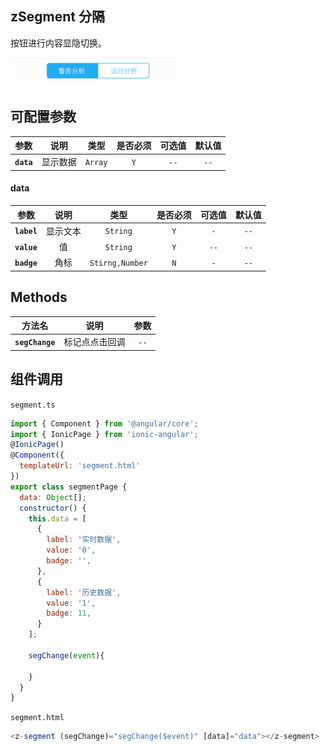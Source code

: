 ## zSegment 分隔

按钮进行内容显隐切换。

![](../_images/app/app-segment.png)

## 可配置参数

|    参数    |   说明   |  类型   | 是否必须 | 可选值 | 默认值 |
| :--------: | :------: | :-----: | :------: | :----: | :----: |
| **`data`** | 显示数据 | `Array` |   `Y`    |  `--`  |  `--`  |

#### data

|    参数     |   说明   |      类型       | 是否必须 | 可选值 | 默认值 |
| :---------: | :------: | :-------------: | :------: | :----: | :----: |
| **`label`** | 显示文本 |    `String`     |   `Y`    |  `-`   |  `--`  |
| **`value`** |    值    |    `String`     |   `Y`    |  `--`  |  `--`  |
| **`badge`** |   角标   | `Stirng,Number` |   `N`    |  `-`   |  `--`  |

## Methods

|     方法名      |      说明      | 参数 |
| :-------------: | :------------: | :--: |
| **`segChange`** | 标记点点击回调 | `--` |

## 组件调用

`segment.ts`

```js
import { Component } from '@angular/core';
import { IonicPage } from 'ionic-angular';
@IonicPage()
@Component({
  templateUrl: 'segment.html'
})
export class segmentPage {
  data: Object[];
  constructor() {
    this.data = [
      {
        label: '实时数据',
        value: '0',
        badge: '',
      },
      {
        label: '历史数据',
        value: '1',
        badge: 11,
      }
    ];

    segChange(event){

    }
  }
}
```

`segment.html`

```js
<z-segment (segChange)="segChange($event)" [data]="data"></z-segment>
```
